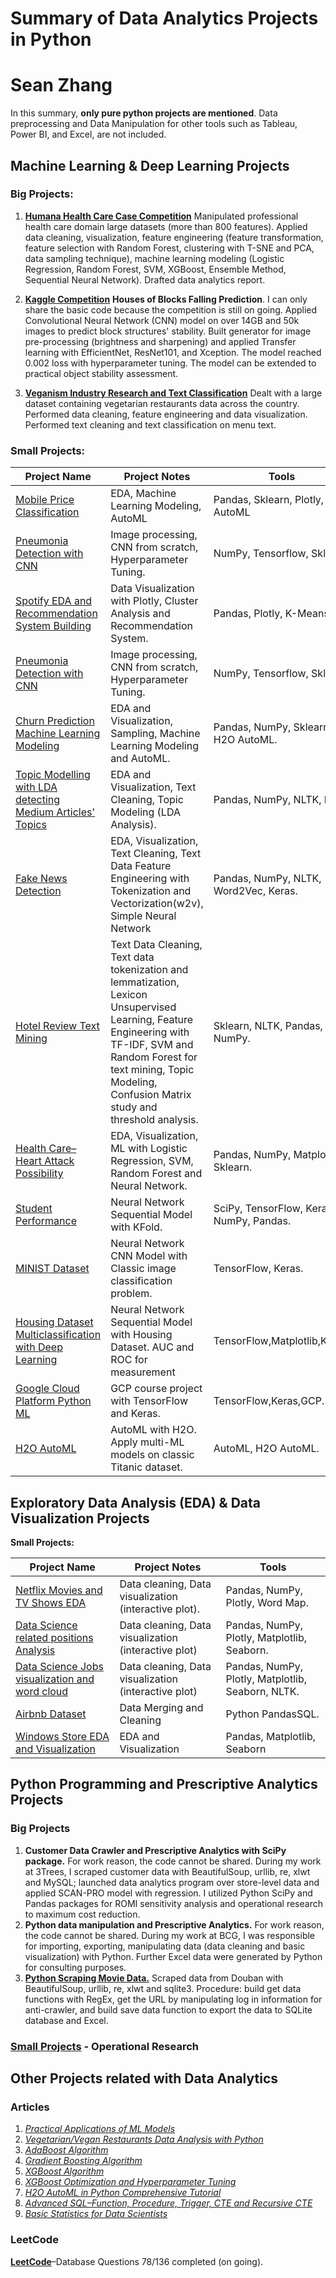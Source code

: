 # Summary of Data Analytics Projects in Python

# Sean Zhang

In this summary, **only pure python projects are mentioned**. Data preprocessing and Data Manipulation for other tools such as Tableau, Power BI, and Excel, are not included.



## Machine Learning &amp; Deep Learning Projects

### **Big Projects:**

1. [**Humana Health Care Case Competition**](https://github.com/zhangzixuan1997/Python/tree/master/Humana%20Case%20Competition) 
Manipulated professional health care domain large datasets (more than 800 features). Applied data cleaning, visualization, feature engineering (feature transformation, feature selection with Random Forest, clustering with T-SNE and PCA, data sampling technique), machine learning modeling (Logistic Regression, Random Forest, SVM, XGBoost, Ensemble Method, Sequential Neural Network). Drafted data analytics report.

2. [**Kaggle Competition**](https://github.com/zhangzixuan1997/Python/tree/master/Kaggle%20Competition%20House%20of%20Blocks) **Houses of Blocks Falling Prediction**.
I can only share the basic code because the competition is still on going. Applied Convolutional Neural Network (CNN) model on over 14GB and 50k images to predict block structures&#39; stability. Built generator for image pre-processing (brightness and sharpening) and applied Transfer learning with EfficientNet, ResNet101, and Xception. The model reached 0.002 loss with hyperparameter tuning. The model can be extended to practical object stability assessment.

3. [**Veganism Industry Research and Text Classification**](https://github.com/zhangzixuan1997/Python/tree/master/Veganism) 
Dealt with a large dataset containing vegetarian restaurants data across the country. Performed data cleaning, feature engineering and data visualization. Performed text cleaning and text classification on menu text.

### **Small Projects:**

| **Project Name** | **Project Notes** | **Tools** |
| --- | --- | --- |
| [Mobile Price Classification](https://www.kaggle.com/seanzhang1997/price-prediction-with-machine-learning) <img width=250/>| EDA, Machine Learning Modeling, AutoML| Pandas, Sklearn, Plotly, H2O AutoML |
| [Pneumonia Detection with CNN](https://www.kaggle.com/seanzhang1997/pneumonia-detection-with-cnn) <img width=250/>| Image processing, CNN from scratch, Hyperparameter Tuning. | NumPy, Tensorflow, Sklearn. |
| [Spotify EDA and Recommendation System Building](https://www.kaggle.com/seanzhang1997/eda-and-recommendation-system) <img width=250/>|Data Visualization with Plotly, Cluster Analysis and Recommendation System. | Pandas, Plotly, K-Means. |
| [Pneumonia Detection with CNN](https://www.kaggle.com/seanzhang1997/pneumonia-detection-with-cnn) <img width=250/>| Image processing, CNN from scratch, Hyperparameter Tuning. | NumPy, Tensorflow, Sklearn. |
| [Churn Prediction Machine Learning Modeling](https://www.kaggle.com/seanzhang1997/87-recall-churn-prediction-beating-automl) <img width=250/>| EDA and Visualization, Sampling, Machine Learning Modeling and AutoML. | Pandas, NumPy, Sklearn, H2O AutoML. |
| [Topic Modelling with LDA detecting Medium Articles&#39; Topics](https://www.kaggle.com/seanzhang1997/topic-modeling-lda-which-topic-has-more-claps) <img width=250/>| EDA and Visualization, Text Cleaning, Topic Modeling (LDA Analysis). | Pandas, NumPy, NLTK, LDA. |
| [Fake News Detection](https://www.kaggle.com/seanzhang1997/99-3-data-endogenous-led-to-result-word2vec-nn) | EDA, Visualization, Text Cleaning, Text Data Feature Engineering with Tokenization and Vectorization(w2v), Simple Neural Network | Pandas, NumPy, NLTK, Word2Vec, Keras. |
| [Hotel Review Text Mining](https://github.com/zhangzixuan1997/Python/blob/master/small%20projects/hotel%20review%20text%20mining.ipynb) |Text Data Cleaning, Text data tokenization and lemmatization, Lexicon Unsupervised Learning, Feature Engineering with TF-IDF, SVM and Random Forest for text mining, Topic Modeling, Confusion Matrix study and threshold analysis.| Sklearn, NLTK, Pandas, NumPy.|
| [Health Care–Heart Attack Possibility](https://www.kaggle.com/seanzhang1997/logistic-svc-rfc-neural-network-nn-is-the-best) | EDA, Visualization, ML with Logistic Regression, SVM, Random Forest and Neural Network. | Pandas, NumPy, Matplotlib, Sklearn. |
| [Student Performance](https://github.com/zhangzixuan1997/Python/blob/master/small%20projects/Student_Performace-A%20simple%20deep%20learning%20early%20stopping%20example.ipynb) | Neural Network Sequential Model with KFold. | SciPy, TensorFlow, Keras, NumPy, Pandas. |
| [MINIST Dataset](https://github.com/zhangzixuan1997/Python/blob/master/MINIST_CNN.ipynb) | Neural Network CNN Model with Classic image classification problem. | TensorFlow, Keras. |
| [Housing Dataset Multiclassification with Deep Learning](https://github.com/zhangzixuan1997/Python/blob/master/small%20projects/Multiclassification.ipynb) | Neural Network Sequential Model with Housing Dataset. AUC and ROC for measurement | TensorFlow,Matplotlib,Keras. |
| [Google Cloud Platform Python ML](https://github.com/zhangzixuan1997/Python/tree/master/GCP) | GCP course project with TensorFlow and Keras. | TensorFlow,Keras,GCP. |
| [H2O AutoML](https://seanzhang19971026.medium.com/h2o-automl-in-python-comprehensive-tutorial-f25001c11b80) | AutoML with H2O. Apply multi-ML models on classic Titanic dataset. | AutoML, H2O AutoML. |

## Exploratory Data Analysis (EDA) &amp; Data Visualization Projects

 **Small Projects:**

| **Project Name** | **Project Notes** | **Tools** |
| --- | --- | --- |
| [Netflix Movies and TV Shows EDA](https://www.kaggle.com/seanzhang1997/netflix-full-eda-analysis) | Data cleaning, Data visualization (interactive plot). | Pandas, NumPy, Plotly, Word Map.|
| [Data Science related positions Analysis](https://www.kaggle.com/seanzhang1997/ba-da-or-ds-plotly-tells-you) | Data cleaning, Data visualization (interactive plot) | Pandas, NumPy, Plotly, Matplotlib, Seaborn. |
| [Data Science Jobs visualization and word cloud](https://www.kaggle.com/seanzhang1997/plotly-interactive-visual-define-a-good-job) |Data cleaning, Data visualization (interactive plot) | Pandas, NumPy, Plotly, Matplotlib, Seaborn, NLTK. |
| [Airbnb Dataset](https://github.com/zhangzixuan1997/Python/blob/master/small%20projects/Airbnb%20Dataset%20Analytics.ipynb) | Data Merging and Cleaning|Python PandasSQL.| Pandas, NumPy, PandasSQL, Matplotlib, Seaborn |
| [Windows Store EDA and Visualization](https://www.kaggle.com/seanzhang1997/windows-store-eda-and-visualization) | EDA and Visualization | Pandas, Matplotlib, Seaborn |
## Python Programming and Prescriptive Analytics Projects

###  **Big Projects**

1. **Customer Data Crawler and Prescriptive Analytics with SciPy package.** For work reason, the code cannot be shared. During my work at 3Trees, I scraped customer data with BeautifulSoup, urllib, re, xlwt and MySQL; launched data analytics program over store-level data and applied SCAN-PRO model with regression. I utilized Python SciPy and Pandas packages for ROMI sensitivity analysis and operational research to maximum cost reduction.
2. **Python data manipulation and Prescriptive Analytics.** For work reason, the code cannot be shared. During my work at BCG, I was responsible for importing, exporting, manipulating data (data cleaning and basic visualization) with Python. Further Excel data were generated by Python for consulting purposes.
3. [**Python Scraping Movie Data.**](https://github.com/zhangzixuan1997/Crawler_with_Python) Scraped data from Douban with BeautifulSoup, urllib, re, xlwt and sqlite3. Procedure: build get data functions with RegEx, get the URL by manipulating log in information for anti-crawler, and build save data function to export the data to SQLite database and Excel.

### [**Small Projects**](https://github.com/zhangzixuan1997/Python/tree/master/Prescriptive%20Analytics) - Operational Research

## Other Projects related with Data Analytics

### **Articles**
1. [_Practical Applications of ML Models_](https://seanzhang19971026.medium.com/practical-applications-of-machine-learning-models-when-and-where-to-use-which-model-6477dfb1c384)
2. [_Vegetarian/Vegan Restaurants Data Analysis with Python_](https://seanzhang19971026.medium.com/vegetarian-vegan-restaurants-data-analysis-with-python-bc12623f657a)
3. [_AdaBoost Algorithm_](https://seanzhang19971026.medium.com/boosting-technology-for-machine-learning-adaboost-add021b997bc)
4. [_Gradient Boosting Algorithm_](https://seanzhang19971026.medium.com/boosting-techniques-for-machine-learning-gradient-boosting-for-regression-and-classification-283c5d13853f)
5. [_XGBoost Algorithm_](https://seanzhang19971026.medium.com/boosting-techniques-for-machine-learning-xgboost-for-regression-and-classification-507376eedd6f)
6. [_XGBoost Optimization and Hyperparameter Tuning_](https://seanzhang19971026.medium.com/boosting-techniques-for-machine-learning-xgboost-optimization-and-hyperparameter-tuning-38b18861d02)
7. [_H2O AutoML in Python Comprehensive Tutorial_](https://seanzhang19971026.medium.com/h2o-automl-in-python-comprehensive-tutorial-f25001c11b80)
8. [_Advanced SQL–Function, Procedure, Trigger, CTE and Recursive CTE_](https://seanzhang19971026.medium.com/advanced-sql-222e32a7fa37)
9. [_Basic Statistics for Data Scientists_](https://github.com/zhangzixuan1997/Articles/blob/main/Statistics%20for%20Data%20Scientists.pdf)

### **LeetCode**
[**LeetCode**](https://leetcode.com/zhangsean1997/)–Database Questions 78/136 completed (on going).
